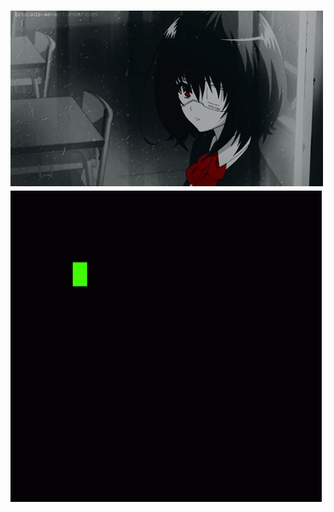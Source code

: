 
# ![](https://github.com/AbuShl123/AbuShl123/blob/main/anotherRainGif.gif) ![](https://github.com/AbuShl123/AbuShl123/blob/main/eatSleepGif.gif)

<!--
**AbuShl123/AbuShl123** is a ✨ _special_ ✨ repository because its `README.md` (this file) appears on your GitHub profile.

Here are some ideas to get you started:

- 🔭 I’m currently working on ...
- 🌱 I’m currently learning ...
- 👯 I’m looking to collaborate on ...
- 🤔 I’m looking for help with ...
- 💬 Ask me about ...
- 📫 How to reach me: ...
- 😄 Pronouns: ...
- ⚡ Fun fact: ...
-->
